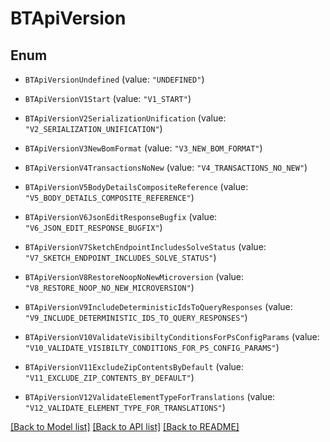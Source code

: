 # BTApiVersion

## Enum


* `BTApiVersionUndefined` (value: `"UNDEFINED"`)

* `BTApiVersionV1Start` (value: `"V1_START"`)

* `BTApiVersionV2SerializationUnification` (value: `"V2_SERIALIZATION_UNIFICATION"`)

* `BTApiVersionV3NewBomFormat` (value: `"V3_NEW_BOM_FORMAT"`)

* `BTApiVersionV4TransactionsNoNew` (value: `"V4_TRANSACTIONS_NO_NEW"`)

* `BTApiVersionV5BodyDetailsCompositeReference` (value: `"V5_BODY_DETAILS_COMPOSITE_REFERENCE"`)

* `BTApiVersionV6JsonEditResponseBugfix` (value: `"V6_JSON_EDIT_RESPONSE_BUGFIX"`)

* `BTApiVersionV7SketchEndpointIncludesSolveStatus` (value: `"V7_SKETCH_ENDPOINT_INCLUDES_SOLVE_STATUS"`)

* `BTApiVersionV8RestoreNoopNoNewMicroversion` (value: `"V8_RESTORE_NOOP_NO_NEW_MICROVERSION"`)

* `BTApiVersionV9IncludeDeterministicIdsToQueryResponses` (value: `"V9_INCLUDE_DETERMINISTIC_IDS_TO_QUERY_RESPONSES"`)

* `BTApiVersionV10ValidateVisibiltyConditionsForPsConfigParams` (value: `"V10_VALIDATE_VISIBILTY_CONDITIONS_FOR_PS_CONFIG_PARAMS"`)

* `BTApiVersionV11ExcludeZipContentsByDefault` (value: `"V11_EXCLUDE_ZIP_CONTENTS_BY_DEFAULT"`)

* `BTApiVersionV12ValidateElementTypeForTranslations` (value: `"V12_VALIDATE_ELEMENT_TYPE_FOR_TRANSLATIONS"`)


[[Back to Model list]](../README.md#documentation-for-models) [[Back to API list]](../README.md#documentation-for-api-endpoints) [[Back to README]](../README.md)


